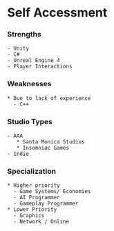 # Self Accessment
  ### Strengths

    - Unity
    - C#
    - Unreal Engine 4
    - Player Interactions

  ### Weaknesses

    * Due to lack of experience 
      - C++

  ### Studio Types
    
    - AAA
       * Santa Monica Studios
       * Insomniac Games
    - Indie
      
  ### Specialization
    
    * Higher priority
      - Game Systems/ Economies
      - AI Programmer
      - Gameplay Programmer
    * Lower Priority
      - Graphics
      - Network / Online
